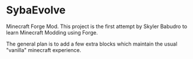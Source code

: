 # SybaEvolve
Minecraft Forge Mod.
This project is the first attempt by Skyler Babudro to learn Minecraft Modding using Forge.

The general plan is to add a few extra blocks which maintain the usual "vanilla" minecraft experience.
